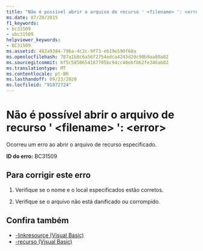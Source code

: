 ```yaml
---
title: "Não é possível abrir o arquivo de recurso ' <filename> ': <error>"
ms.date: 07/20/2015
f1_keywords:
- bc31509
- vbc31509
helpviewer_keywords:
- BC31509
ms.assetid: 482a9384-796a-4c2c-9f73-eb19e590f68a
ms.openlocfilehash: 787a1b8c6a56f2754edca4243d20c90b9aa80a82
ms.sourcegitcommit: bf5c5850654187705bc94cc40ebfb62fe346ab02
ms.translationtype: MT
ms.contentlocale: pt-BR
ms.lasthandoff: 09/23/2020
ms.locfileid: "91072724"
---
```

# <a name="unable-to-open-resource-file-filename-error"></a>Não é possível abrir o arquivo de recurso ' \<filename> ': \<error>

Ocorreu um erro ao abrir o arquivo de recurso especificado.  
  
 **ID do erro:** BC31509  
  
## <a name="to-correct-this-error"></a>Para corrigir este erro  
  
1. Verifique se o nome e o local especificados estão corretos.  
  
2. Verifique se o arquivo não está danificado ou corrompido.  
  
## <a name="see-also"></a>Confira também

- [-linkresource (Visual Basic)](../reference/command-line-compiler/linkresource.md)
- [-recurso (Visual Basic)](../reference/command-line-compiler/resource.md)
